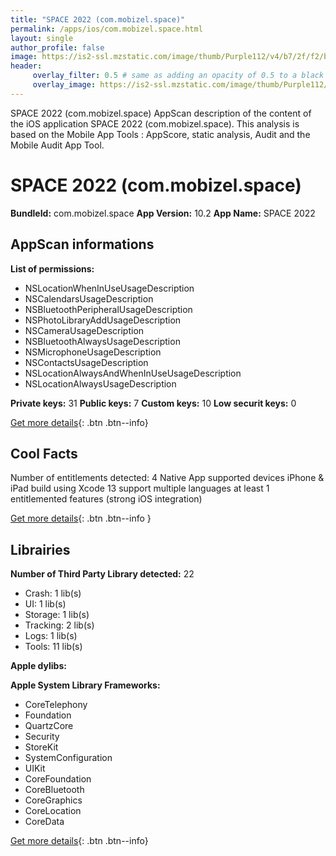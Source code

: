 ```yaml
---
title: "SPACE 2022 (com.mobizel.space)"
permalink: /apps/ios/com.mobizel.space.html
layout: single
author_profile: false
image: https://is2-ssl.mzstatic.com/image/thumb/Purple112/v4/b7/2f/f2/b72ff264-f976-8866-a7f5-643a9906e6de/AppIcon-1x_U007emarketing-0-7-0-85-220.png/512x512bb.jpg
header: 
     overlay_filter: 0.5 # same as adding an opacity of 0.5 to a black background
     overlay_image: https://is2-ssl.mzstatic.com/image/thumb/Purple112/v4/b7/2f/f2/b72ff264-f976-8866-a7f5-643a9906e6de/AppIcon-1x_U007emarketing-0-7-0-85-220.png/512x512bb.jpg
---
```

SPACE 2022 (com.mobizel.space) AppScan description of the content of the iOS application SPACE 2022 (com.mobizel.space). This analysis is based on the Mobile App Tools : AppScore, static analysis, Audit and the Mobile Audit App Tool.

# SPACE 2022 (com.mobizel.space)

**BundleId:** com.mobizel.space
**App Version:** 10.2
**App Name:** SPACE 2022


## AppScan informations 

**List of permissions:** 
- NSLocationWhenInUseUsageDescription
- NSCalendarsUsageDescription
- NSBluetoothPeripheralUsageDescription
- NSPhotoLibraryAddUsageDescription
- NSCameraUsageDescription
- NSBluetoothAlwaysUsageDescription
- NSMicrophoneUsageDescription
- NSContactsUsageDescription
- NSLocationAlwaysAndWhenInUseUsageDescription
- NSLocationAlwaysUsageDescription
  
  
**Private keys:** 31
**Public keys:** 7
**Custom keys:** 10
**Low securit keys:** 0
  
[Get more details](/pricing.html){: .btn .btn--info}

## Cool Facts

Number of entitlements detected: 4
Native App
supported devices iPhone & iPad
build using Xcode 13
support multiple languages
at least 1 entitlemented features (strong iOS integration)
  
[Get more details](/pricing.html){: .btn .btn--info }

## Librairies 
**Number of Third Party Library detected:** 22
- Crash: 1 lib(s)
- UI: 1 lib(s)
- Storage: 1 lib(s)
- Tracking: 2 lib(s)
- Logs: 1 lib(s)
- Tools: 11 lib(s)


**Apple dylibs:**


**Apple System Library Frameworks:**
- CoreTelephony
- Foundation
- QuartzCore
- Security
- StoreKit
- SystemConfiguration
- UIKit
- CoreFoundation
- CoreBluetooth
- CoreGraphics
- CoreLocation
- CoreData


  
[Get more details](/pricing.html){: .btn .btn--info}

